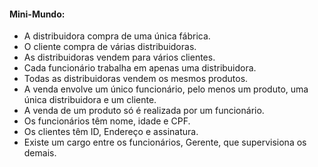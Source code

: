 #### Mini-Mundo:

- A distribuidora compra de uma única fábrica.
- O cliente compra de várias distribuidoras.
- As distribuidoras vendem para vários clientes.
- Cada funcionário trabalha em apenas uma distribuidora.
- Todas as distribuidoras vendem os mesmos produtos.
- A venda envolve um único funcionário, pelo menos um produto, uma única   distribuidora e um cliente.
- A venda de um produto só é realizada por um funcionário.
- Os funcionários têm nome, idade e CPF.
- Os clientes têm ID, Endereço e assinatura. 
- Existe um cargo entre os funcionários, Gerente, que supervisiona os demais.
